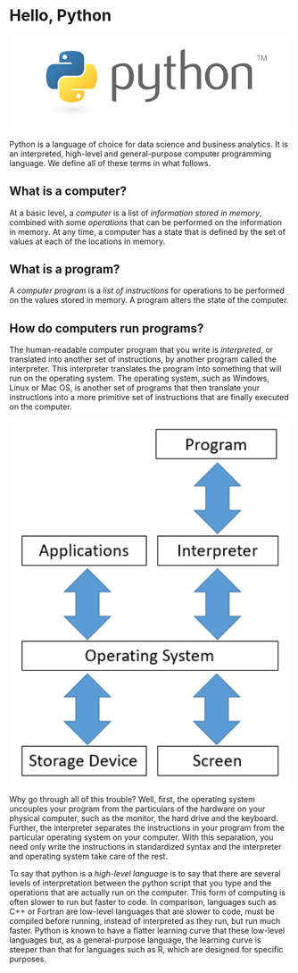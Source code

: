 # Hello, Python


<img src="Images/python_logo.png" width="500"/>

Python is a language of choice for data science and business analytics. 
It is an interpreted, high-level and general-purpose computer programming language. 
We define all of these terms in what follows. 



## What is a computer?

At a basic level, a *computer* is a list of *information stored in memory*, combined with some *operations* that can be performed on the information in memory.
At any time, a computer has a state that is defined by the set of values at each of the locations in memory.


## What is a program?

A *computer program* is a *list of instructions* for operations to be performed on the values stored in memory.
A program alters the state of the computer.


## How do computers run programs?

The human-readable computer program that you write is *interpreted*, or translated into another set of instructions, by another program called the interpreter.
This interpreter translates the program into something that will run on the operating system.
The operating system, such as Windows, Linux or Mac OS, is another set of programs that then translate your instructions into a more primitive set of instructions that are finally executed on the computer.

<img src="Images/Interpreter.png" width="500"/>

Why go through all of this trouble? Well, first, the operating system uncouples your program from the particulars of the hardware on your physical computer, such as the monitor, the hard drive and the keyboard.
Further, the interpreter separates the instructions in your program from the particular operating system on your computer.
With this separation, you need only write the instructions in standardized syntax and the interpreter and operating system take care of the rest.

To say that python is a *high-level language* is to say that there are several levels of interpretation between the python script that you type and the operations that are actually run on the computer. 
This form of computing is often slower to run but faster to code. 
In comparison, languages such as C++ or Fortran are low-level languages that are slower to code, must be compiled before running, instead of interpreted as they run, but run much faster. 
Python is known to have a flatter learning curve that these low-level languages but, as a general-purpose language, the learning curve is steeper than that for languages such as R, which are designed for specific purposes. 







